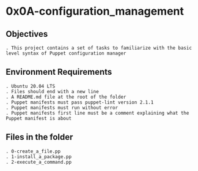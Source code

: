 # 0x0A-configuration_management

## Objectives

    . This project contains a set of tasks to familiarize with the basic level syntax of Puppet configuration manager

## Environment Requirements

    . Ubuntu 20.04 LTS
    . Files should end with a new line
    . A README.md file at the root of the folder
    . Puppet manifests must pass puppet-lint version 2.1.1
    . Puppet manifests must run without error
    . Puppet manifests first line must be a comment explaining what the Puppet manifest is about

## Files in the folder

    . 0-create_a_file.pp
    . 1-install_a_package.pp
    . 2-execute_a_command.pp
